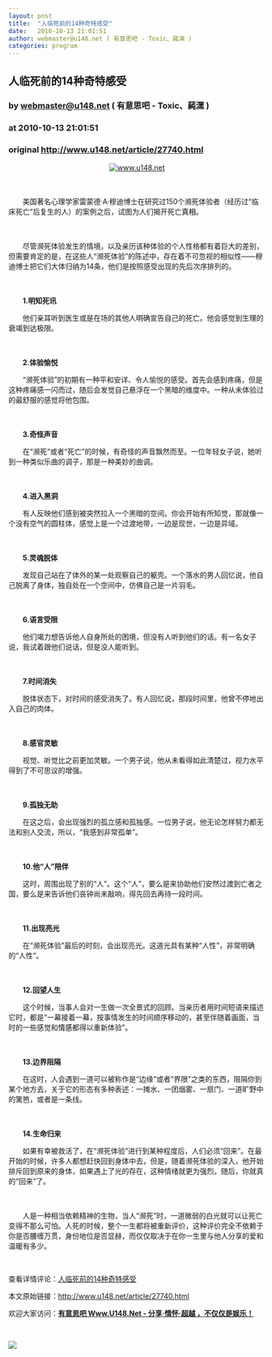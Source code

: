```yaml
---
layout: post
title:  "人临死前的14种奇特感受"
date:   2010-10-13 21:01:51
author: webmaster@u148.net ( 有意思吧 - Toxic、蒓潶 )
categories: program
---
```


## 人临死前的14种奇特感受
### by webmaster@u148.net ( 有意思吧 - Toxic、蒓潶 )
### at 2010-10-13 21:01:51
### original <http://www.u148.net/article/27740.html>

<p style="text-align:center"> <a href="http://www.u148.net/"><img alt="www.u148.net" src="http://file2.u148.net/images/2010/10/1286782784647.jpg"></a></p><p style="text-indent:2em">　　</p><p style="text-indent:2em">美国著名心理学家雷蒙德·A·穆迪博士在研究过150个濒死体验者（经历过“临床死亡”后复生的人）的案例之后，试图为人们揭开死亡<font color="#000000">真相</font>。</p><p style="text-indent:2em">　　</p><p style="text-indent:2em">尽管濒死体验发生的情境，以及亲历该种体验的个人性格都有着巨大的差别，但需要肯定的是，在这些人“濒死体验”的陈述中，存在着不可忽视的相似性——穆迪博士把它们大体归纳为14条，他们是按照感受出现的先后次序排列的。</p><p style="text-indent:2em">　　</p><p style="text-indent:2em"><strong>1.明知死讯</strong></p><p style="text-indent:2em">他们亲耳听到医生或是在场的其他人明确宣告自己的死亡。他会感觉到生理的衰竭到达极限。</p><p style="text-indent:2em">　　</p><p style="text-indent:2em"><strong>2.体验愉悦</strong></p><p style="text-indent:2em">“濒死体验”的初期有一种平和安详、令人愉悦的感受。首先会感到疼痛，但是这种疼痛感一闪而过，随后会发觉自己悬浮在一个黑暗的维度中。一种从未体验过的最舒服的感觉将他包围。</p><p style="text-indent:2em">　　</p><p style="text-indent:2em"><strong>3.奇怪声音</strong></p><p style="text-indent:2em">在“濒死”或者“死亡”的时候，有奇怪的声音飘然而至。一位年轻女子说，她听到一种类似乐曲的调子，那是一种美妙的曲调。<strong> </strong></p><p style="text-indent:2em">　　</p><p style="text-indent:2em"><strong>4.进入黑洞</strong> </p><p style="text-indent:2em">有人反映他们感到被突然拉入一个黑暗的空间。你会开始有所知觉，那就像一个没有空气的圆柱体，感觉上是一个过渡地带，一边是现世，一边是异域。</p><p style="text-indent:2em">　　</p><p style="text-indent:2em"><strong>5.灵魂脱体</strong></p><p style="text-indent:2em">发现自己站在了体外的某一处观察自己的躯壳。一个落水的男人回忆说，他自己脱离了身体，独自处在一个空间中，仿佛自己是一片羽毛。</p><p style="text-indent:2em">　　</p><p style="text-indent:2em"><strong>6.语言受限</strong></p><p style="text-indent:2em"><strong></strong>他们竭力想告诉他人自身所处的困境，但没有人听到他们的话。有一名女子说，我试着跟他们说话，但是没人能听到。</p><p style="text-indent:2em">　　</p><p style="text-indent:2em"><strong>7.时间消失</strong></p><p style="text-indent:2em">脱体状态下，对时间的感受消失了。有人回忆说，那段时间里，他曾不停地出入自己的肉体。</p><p style="text-indent:2em">　　</p><p style="text-indent:2em"><strong>8.感官灵敏</strong></p><p style="text-indent:2em">视觉、听觉比之前更加灵敏。一个男子说，他从未看得如此清楚过，视力水平得到了不可思议的增强。</p><p style="text-indent:2em">　　</p><p style="text-indent:2em"><strong>9.孤独无助</strong> </p><p style="text-indent:2em">在这之后，会出现强烈的孤立感和孤独感。一位男子说，他无论怎样努力都无法和别人交流，所以，“我感到非常孤单”。</p><p style="text-indent:2em">　　</p><p style="text-indent:2em"><strong>10.他“人”陪伴</strong></p><p style="text-indent:2em">这时，周围出现了别的“人”。这个“人”，要么是来协助他们安然过渡到亡者之国，要么是来告诉他们丧钟尚未敲响，得先回去再待一段时间。<strong> </strong></p><p style="text-indent:2em">　　</p><p style="text-indent:2em"><strong>11.出现亮光</strong></p><p style="text-indent:2em"><strong></strong>在“濒死体验”最后的时刻，会出现亮光。这道光具有某种“人性”，非常明确的“人性”。</p><p style="text-indent:2em">　　</p><p style="text-indent:2em"><strong>12.回望人生</strong></p><p style="text-indent:2em"><strong></strong>这个时候，当事人会对一生做一次全景式的回顾。当亲历者用时间短语来描述它时，都是“一幕接着一幕，按事情发生的时间顺序移动的，甚至伴随着画面，当时的一些感觉和<font color="#000000">情感</font>都得以重新体验”。</p><p style="text-indent:2em">　　</p><p style="text-indent:2em"><strong>13.边界阻隔</strong></p><p style="text-indent:2em">在这时，人会遇到一道可以被称作是“边缘”或者“界限”之类的东西，阻隔你到某个地方去，关于它的形态有多种表述：一摊水、一团烟雾、一扇门、一道旷野中的篱笆，或者是一条线。</p><p style="text-indent:2em">　　</p><p style="text-indent:2em"><strong>14.生命归来</strong></p><p style="text-indent:2em">如果有幸被救活了，在“濒死体验”进行到某种程度后，人们必须“回来”。在最开始的时候，许多人都想赶快回到身体中去，但是，随着濒死体验的深入，他开始排斥回到原来的身体，如果遇上了光的存在，这种情绪就更为强烈。随后，你就真的“回来”了。</p><p style="text-indent:2em">　　</p><p style="text-indent:2em">人是一种相当依赖精神的生物，当人“濒死”时，一道微弱的白光就可以让死亡变得不那么可怕。人死的时候，整个一生都将被重新评价，这种评价完全不依赖于你是否腰缠万贯，身份地位是否显赫，而仅仅取决于在你一生里与他人分享的爱和温暖有多少。</p><p> </p><p>查看详情评论：<a href="http://www.u148.net/article/27740.html">人临死前的14种奇特感受 </a></p><p>本文原始链接：<a href="http://www.u148.net/article/27740.html">http://www.u148.net/article/27740.html</a></p><p>欢迎大家访问：<a href="http://www.u148.net"><strong>有意思吧 Www.U148.Net - 分享·情怀·超越 ，不仅仅是娱乐！</strong></a></p><p> </p><a href="http://s.click.taobao.com/a/qvVmnYhD5qI=-15599093"><img src="http://img.u148.net/activity/2010/7/inoherb.gif" border="0"></a><p> </p>
